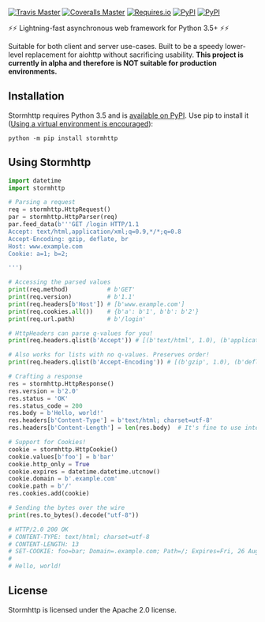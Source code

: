 [![Travis Master](https://img.shields.io/travis/SethMichaelLarson/stormhttp/master.svg?maxAge=300)](https://travis-ci.org/SethMichaelLarson/stormhttp/branches)
[![Coveralls Master](https://img.shields.io/coveralls/SethMichaelLarson/stormhttp/master.svg?maxAge=300)](https://coveralls.io/github/SethMichaelLarson/stormhttp)
[![Requires.io](https://img.shields.io/requires/github/SethMichaelLarson/stormhttp.svg?maxAge=300)](https://requires.io/github/SethMichaelLarson/stormhttp/requirements)
[![PyPI](https://img.shields.io/pypi/v/stormhttp.svg?maxAge=300)](https://pypi.python.org/pypi/stormhttp)
[![PyPI](https://img.shields.io/pypi/dm/stormhttp.svg?maxAge=300)](https://pypi.python.org/pypi/stormhttp)

:zap::zap: Lightning-fast asynchronous web framework for Python 3.5+ :zap::zap:

Suitable for both client and server use-cases. Built to be a speedy lower-level replacement for aiohttp without sacrificing usability.
**This project is currently in alpha and therefore is NOT suitable for production environments.**

## Installation

Stormhttp requires Python 3.5 and is [available on PyPI](https://pypi.python.org/pypi/stormhttp). Use pip to install it ([Using a virtual environment is encouraged](https://www.google.com/url?sa=t&rct=j&q=&esrc=s&source=web&cd=1&cad=rja&uact=8&ved=0ahUKEwj90s7yr_vOAhUYzmMKHUBfDBMQFggeMAA&url=http%3A%2F%2Fdocs.python-guide.org%2Fen%2Flatest%2Fdev%2Fvirtualenvs%2F&usg=AFQjCNEvupNSRAVxfumkI5JFoxABd0GHhQ)):

```
python -m pip install stormhttp
```

## Using Stormhttp

```python
import datetime
import stormhttp

# Parsing a request
req = stormhttp.HttpRequest()
par = stormhttp.HttpParser(req)
par.feed_data(b'''GET /login HTTP/1.1
Accept: text/html,application/xml;q=0.9,*/*;q=0.8
Accept-Encoding: gzip, deflate, br
Host: www.example.com
Cookie: a=1; b=2;

''')

# Accessing the parsed values
print(req.method)           # b'GET'
print(req.version)          # b'1.1'
print(req.headers[b'Host']) # [b'www.example.com']
print(req.cookies.all())    # {b'a': b'1', b'b': b'2'}
print(req.url.path)         # b'/login'

# HttpHeaders can parse q-values for you!
print(req.headers.qlist(b'Accept')) # [(b'text/html', 1.0), (b'application/xml', 0.9), (b'*/*', 0.8)]

# Also works for lists with no q-values. Preserves order!
print(req.headers.qlist(b'Accept-Encoding')) # [(b'gzip', 1.0), (b'deflate', 1.0), (b'br', 1.0)]

# Crafting a response
res = stormhttp.HttpResponse()
res.version = b'2.0'
res.status = 'OK'
res.status_code = 200
res.body = b'Hello, world!'
res.headers[b'Content-Type'] = b'text/html; charset=utf-8'
res.headers[b'Content-Length'] = len(res.body)  # It's fine to use integers! They're converted to bytes.

# Support for Cookies!
cookie = stormhttp.HttpCookie()
cookie.values[b'foo'] = b'bar'
cookie.http_only = True
cookie.expires = datetime.datetime.utcnow()
cookie.domain = b'.example.com'
cookie.path = b'/'
res.cookies.add(cookie)

# Sending the bytes over the wire
print(res.to_bytes().decode("utf-8"))

# HTTP/2.0 200 OK
# CONTENT-TYPE: text/html; charset=utf-8
# CONTENT-LENGTH: 13
# SET-COOKIE: foo=bar; Domain=.example.com; Path=/; Expires=Fri, 26 Aug 2016 20:13:10 GMT; HttpOnly;
#
# Hello, world!
```

## License

Stormhttp is licensed under the Apache 2.0 license.
